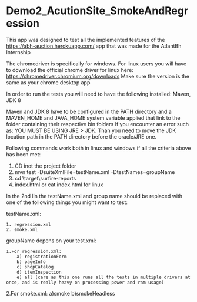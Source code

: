 # Demo2_AcutionSite_SmokeAndRegression

This app was designed to test all the implemented features of the https://abh-auction.herokuapp.com/ app that was made for the AtlantBh Internship

The chromedriver is specifically for windows. For linux users you will have to download the official chrome driver for linux here: https://chromedriver.chromium.org/downloads
Make sure the version is the same as your chrome desktop app

In order to run the tests you will need to have the following installed:
Maven, JDK 8

Maven and JDK 8 have to be configured in the PATH directory and a MAVEN_HOME and JAVA_HOME system variable applied that link to the folder containing their respective bin folders
If you encounter an error such as: YOU MUST BE USING JRE > JDK. Than you need to move the JDK location path in the PATH directory before the oracle/JRE one.

Following commands work both in linux and windows if all the criteria above has been met:

  1. CD inot the project folder 
  2. mvn test -DsuiteXmlFile=testName.xml -DtestNames=groupName
  3. cd \target\surfire-reports
  4. index.html or cat index.html for linux 
  
 
 In the 2nd lin the testName.xml and group name should be replaced with one of the following things you might want to test:
 
 testName.xml:
 
    1. regression.xml
    2. smoke.xml
    
groupName depens on your test.xml:

    1.For regression.xml:
        a) registrationForm
        b) pageInfo
        c) shopCatalog
        d) itemInspection
        e) all (care as this one runs all the tests in multiple drivers at once, and is really heavy on processing power and ram usage)
       
   2.For smoke.xml:
      a)smoke
      b)smokeHeadless
    
